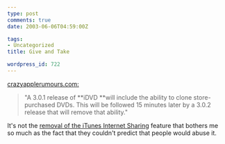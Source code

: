 ```yaml
---
type: post
comments: true
date: 2003-06-06T04:59:00Z

tags:
- Uncategorized
title: Give and Take

wordpress_id: 722
---
```


[crazyapplerumours.com:](http://www.crazyapplerumors.com/2003_05_25_archive.htm#200353537)






<blockquote>"A 3.0.1 release of **iDVD **will include the ability to clone store-purchased DVDs. This will be followed 15 minutes later by a 3.0.2 release that will remove that ability."</blockquote>



	

It's not the [removal of the iTunes Internet Sharing](http://news.com.com/2100-1027_3-1010541.html?tag=mac.nn) feature that bothers me so much as the fact that they couldn't predict that people would abuse it.
